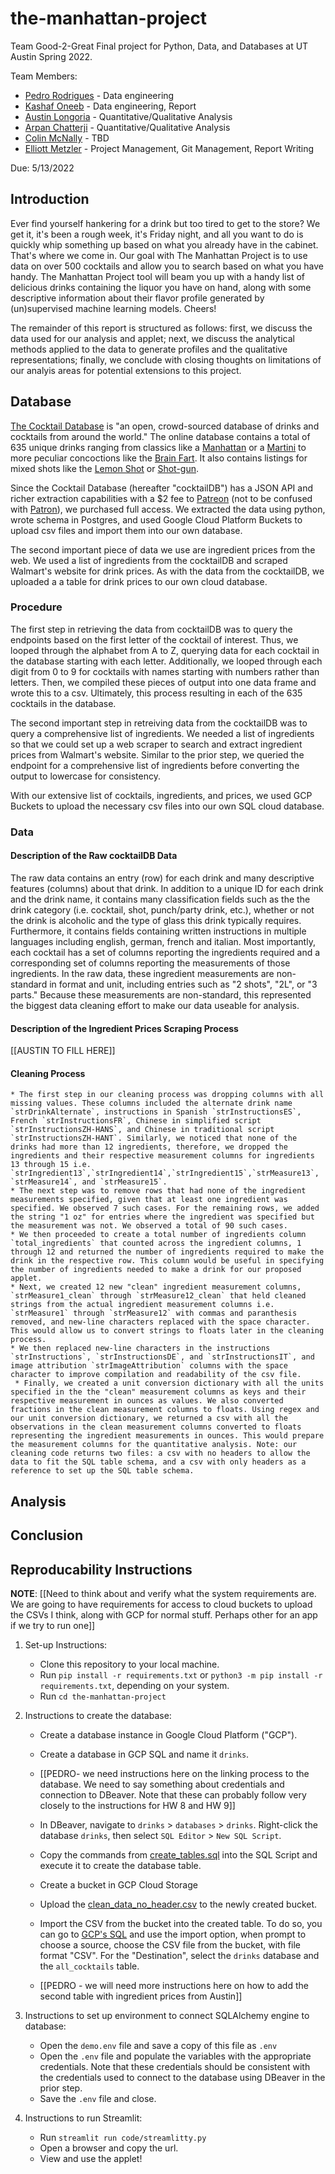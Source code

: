 # the-manhattan-project
Team Good-2-Great Final project for Python, Data, and Databases at UT Austin Spring 2022.

Team Members: 
* [Pedro Rodrigues](https://github.com/PedroNBRodrigues) - Data engineering
* [Kashaf Oneeb](https://github.com/koneeb) - Data engineering, Report
* [Austin Longoria](https://github.com/galongoria) - Quantitative/Qualitative Analysis
* [Arpan Chatterji](https://github.com/achatterji1) - Quantitative/Qualitative Analysis
* [Colin McNally](https://github.com/cmcnally23) - TBD
* [Elliott Metzler](https://github.com/ElliottMetzler) - Project Management, Git Management, Report Writing

Due: 5/13/2022

## Introduction

Ever find yourself hankering for a drink but too tired to get to the store? We get it, it's been a rough week, it's Friday night, and all you want to do is quickly whip something up based on what you already have in the cabinet. That's where we come in. Our goal with The Manhattan Project is to use data on over 500 cocktails and allow you to search based on what you have handy. The Manhattan Project tool will beam you up with a handy list of delicious drinks containing the liquor you have on hand, along with some descriptive information about their flavor profile generated by (un)supervised machine learning models. Cheers!

The remainder of this report is structured as follows: first, we discuss the data used for our analysis and applet; next, we discuss the analytical methods applied to the data to generate profiles and the qualitative representations; finally, we conclude with closing thoughts on limitations of our analyis areas for potential extensions to this project.

## Database

[The Cocktail Database](https://www.thecocktaildb.com/) is "an open, crowd-sourced database of drinks and cocktails from around the world." The online database contains a total of 635 unique drinks ranging from classics like a [Manhattan](https://www.thecocktaildb.com/drink/11008-Manhattan) or a [Martini](https://www.thecocktaildb.com/drink/11728-Martini) to more peculiar concoctions like the [Brain Fart](https://www.thecocktaildb.com/drink/17120-Brain-Fart). It also contains listings for mixed shots like the [Lemon Shot](https://www.thecocktaildb.com/drink/12752-Lemon-Shot) or [Shot-gun](https://www.thecocktaildb.com/drink/16985-Shot-gun). 

Since the Cocktail Database (hereafter "cocktailDB") has a JSON API and richer extraction capabilities with a $2 fee to [Patreon](https://www.patreon.com/thedatadb) (not to be confused with [Patron](https://www.patrontequila.com/age-gate/age-gate.html?origin=%2F&flc=homepage&fln=Post_Homepage_Patron)), we purchased full access. We extracted the data using python, wrote schema in Postgres, and used Google Cloud Platform Buckets to upload csv files and import them into our own database.

The second important piece of data we use are ingredient prices from the web. We used a list of ingredients from the cocktailDB and scraped Walmart's website for drink prices. As with the data from the cocktailDB, we uploaded a a table for drink prices to our own cloud database.

### Procedure

The first step in retrieving the data from cocktailDB was to query the endpoints based on the first letter of the cocktail of interest. Thus, we looped through the alphabet from A to Z, querying data for each cocktail in the database starting with each letter. Additionally, we looped through each digit from 0 to 9 for cocktails with names starting with numbers rather than letters. Then, we compiled these pieces of output into one data frame and wrote this to a csv. Ultimately, this process resulting in each of the 635 cocktails in the database.

The second important step in retreiving data from the cocktailDB was to query a comprehensive list of ingredients. We needed a list of ingredients so that we could set up a web scraper to search and extract ingredient prices from Walmart's website. Similar to the prior step, we queried the endpoint for a comprehensive list of ingredients before converting the output to lowercase for consistency.

With our extensive list of cocktails, ingredients, and prices, we used GCP Buckets to upload the necessary csv files into our own SQL cloud database.

### Data

#### Description of the Raw cocktailDB Data

The raw data contains an entry (row) for each drink and many descriptive features (columns) about that drink. In addition to a unique ID for each drink and the drink name, it contains many classification fields such as the the drink category (i.e. cocktail, shot, punch/party drink, etc.), whether or not the drink is alcoholic and the type of glass this drink typically requires. Furthermore, it contains fields containing written instructions in multiple languages including english, german, french and italian. Most importantly, each cocktail has a set of columns reporting the ingredients required and a corresponding set of columns reporting the measurements of those ingredients. In the raw data, these ingredient measurements are non-standard in format and unit, including entries such as "2 shots", "2L", or "3 parts." Because these measurements are non-standard, this represented the biggest data cleaning effort to make our data useable for analysis.

#### Description of the Ingredient Prices Scraping Process

[[AUSTIN TO FILL HERE]]

#### Cleaning Process

    * The first step in our cleaning process was dropping columns with all missing values. These columns included the alternate drink name `strDrinkAlternate`, instructions in Spanish `strInstructionsES`, French `strInstructionsFR`, Chinese in simplified script `strInstructionsZH-HANS`, and Chinese in traditional script `strInstructionsZH-HANT`. Similarly, we noticed that none of the drinks had more than 12 ingredients, therefore, we dropped the ingredients and their respective measurement columns for ingredients 13 through 15 i.e. `strIngredient13`,`strIngredient14`,`strIngredient15`,`strMeasure13`, `strMeasure14`, and `strMeasure15`. 
    * The next step was to remove rows that had none of the ingredient measurements specified, given that at least one ingredient was specified. We observed 7 such cases. For the remaining rows, we added the string "1 oz" for entries where the ingredient was specified but the measurement was not. We observed a total of 90 such cases.
    * We then proceeded to create a total number of ingredients column `total_ingredients` that counted across the ingredient columns, 1 through 12 and returned the number of ingredients required to make the drink in the respective row. This column would be useful in specifying the number of ingredients needed to make a drink for our proposed applet.
    * Next, we created 12 new "clean" ingredient measurement columns, `strMeasure1_clean` through `strMeasure12_clean` that held cleaned strings from the actual ingredient measurement columns i.e. `strMeasure1` through `strMeasure12` with commas and paranthesis removed, and new-line characters replaced with the space character. This would allow us to convert strings to floats later in the cleaning process. 
    * We then replaced new-line characters in the instructions `strInstructions`, `strInstructionsDE`, and `strInstructionsIT`, and image attribution `strImageAttribution` columns with the space character to improve compilation and readability of the csv file. 
     * Finally, we created a unit conversion dictionary with all the units specified in the the "clean" measurement columns as keys and their respective measurement in ounces as values. We also converted fractions in the clean measurement columns to floats. Using regex and our unit conversion dictionary, we returned a csv with all the observations in the clean measurement columns converted to floats representing the ingredient measurements in ounces. This would prepare the measurement columns for the quantitative analysis. Note: our cleaning code returns two files: a csv with no headers to allow the data to fit the SQL table schema, and a csv with only headers as a reference to set up the SQL table schema.


## Analysis

## Conclusion

## Reproducability Instructions

__NOTE__: [[Need to think about and verify what the system requirements are. We are going to have requirements for access to cloud buckets to upload the CSVs I think, along with GCP for normal stuff. Perhaps other for an app if we try to run one]]

1) Set-up Instructions:
    * Clone this repository to your local machine.
	* Run `pip install -r requirements.txt` or `python3 -m pip install -r requirements.txt`, depending on your system.
	* Run `cd the-manhattan-project`

2) Instructions to create the database:
    * Create a database instance in Google Cloud Platform ("GCP").
    * Create a database in GCP SQL and name it `drinks`.
    * [[PEDRO- we need instructions here on the linking process to the database. We need to say something about credentials and connection to DBeaver. Note that these can probably follow very closely to the instructions for HW 8 and HW 9]]
    * In DBeaver, navigate to `drinks` > `databases` > `drinks`. Right-click the database `drinks`, then select `SQL Editor` > `New SQL Script`. 
    * Copy the commands from [create_tables.sql](https://github.com/ElliottMetzler/the-manhattan-project/blob/get_data/setup/create_tables.sql) into the SQL Script and execute it to create the database table.
    * Create a bucket in GCP Cloud Storage
    * Upload the [clean_data_no_header.csv](https://github.com/ElliottMetzler/the-manhattan-project/blob/get_data/data/drinks_data_clean_no_header.csv) to the newly created bucket.

    * Import the CSV from the bucket into the created table. To do so, you can go to [GCP's SQL](https://console.cloud.google.com/sql/instances/python-pedro/overview?project=deft-diode-342909) and use the import option, when prompt to choose a source, choose the CSV file from the bucket, with file format "CSV". For the "Destination", select the `drinks` database and the `all_cocktails` table.
    * [[PEDRO - we will need more instructions here on how to add the second table with ingredient prices from Austin]]

3) Instructions to set up environment to connect SQLAlchemy engine to database:
    * Open the `demo.env` file and save a copy of this file as `.env`
    * Open the `.env` file and populate the variables with the appropriate credentials. Note that these credentials should be consistent with the credentials used to connect to the database using DBeaver in the prior step. 
    * Save the `.env` file and close.

4) Instructions to run Streamlit:
    * Run `streamlit run code/streamlitty.py`
    * Open a browser and copy the url.
    * View and use the applet!